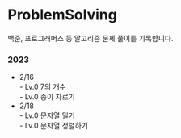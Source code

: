 # ProblemSolving

백준, 프로그래머스 등 알고리즘 문제 풀이를 기록합니다.

### 2023
* 2/16  
       - Lv.0 7의 개수  
       - Lv.0 종이 자르기  
* 2/18  
       - Lv.0 문자열 밀기  
       - Lv.0 문자열 정렬하기
